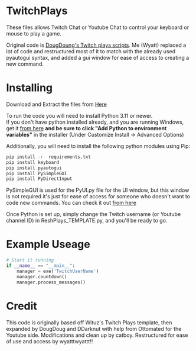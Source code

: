 # TwitchPlays
These files allows Twitch Chat or Youtube Chat to control your keyboard or mouse to play a game.


Original code is [DougDoung's Twitch plays scripts](https://github.com/DougDougGithub/TwitchPlays). Me (Wyatt) replaced a lot of code and restructured most of it to match with the already used pyautogui syntax, and added a gui window for ease of access to creating a new command.


# Installing
Download and Extract the files from [Here](https://github.com/DaBloodyResh/TwitchPlays/archive/refs/heads/main.zip)

To run the code you will need to install Python 3.11 or newer.  
If you don't have python installed already, and you are running Windows, get it [from here]([https://www.python.org/ftp/python/3.10.6/python-3.10.6-amd64.exe](https://www.python.org/downloads/release/python-3110/)) **and be sure to click "Add Python to environment variables"** in the installer (Under Customize Install -> Advanced Options)

Additionally, you will need to install the following python modules using Pip:

```bash
pip install -r  requirements.txt
pip install keyboard
pip install pyautogui
pip install PySimpleGUI
pip install PyDirectInput
```

PySimpleGUI is used for the PyUI.py file for the UI window, but this window is not required it's just for ease of access for someone who doesn't want to code new commands. 
You can check it out [from here](https://github.com/PySimpleGUI/PySimpleGUI)

Once Python is set up, simply change the Twitch username (or Youtube channel ID) in ReshPlays_TEMPLATE.py, and you'll be ready to go.

# Example Useage
```py
# Start it running
if __name__ == "__main__":
    manager = exe('TwitchUserName')
    manager.countdown()
    manager.process_messages()
```

# Credit
This code is originally based off Wituz's Twitch Plays template, then expanded by DougDoug and DDarknut with help from Ottomated for the Youtube side. Modifications and clean up by catboy. Restructured for ease of use and access by wyatttwyattt!!
